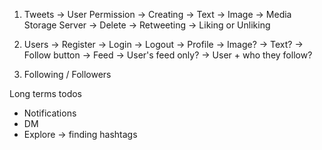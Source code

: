 1. Tweets
    -> User Permission
        -> Creating
            -> Text
            -> Image -> Media Storage Server
        -> Delete
        -> Retweeting
        -> Liking or Unliking

2. Users 
    -> Register
    -> Login
    -> Logout
    -> Profile
        -> Image?
        -> Text?
        -> Follow button
    -> Feed
        -> User's feed only?
        -> User + who they follow?



3. Following / Followers



Long terms todos
- Notifications
- DM
- Explore  -> finding hashtags

